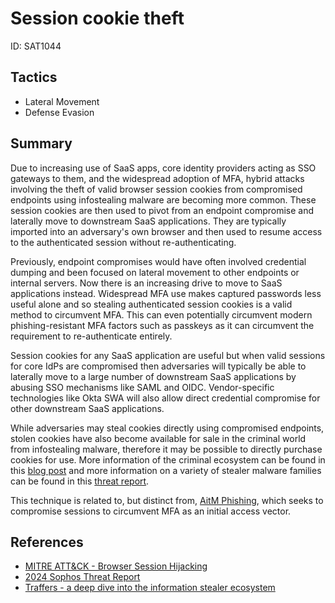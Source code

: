 # Session cookie theft
ID: SAT1044

## Tactics
* Lateral Movement
* Defense Evasion

## Summary

Due to increasing use of SaaS apps, core identity providers acting as SSO gateways to them, and the widespread adoption of MFA, hybrid attacks involving the theft of valid browser session cookies from compromised endpoints using infostealing malware are becoming more common. These session cookies are then used to pivot from an endpoint compromise and laterally move to downstream SaaS applications. They are typically imported into an adversary's own browser and then used to resume access to the authenticated session without re-authenticating. 

Previously, endpoint compromises would have often involved credential dumping and been focused on lateral movement to other endpoints or internal servers. Now there is an increasing drive to move to SaaS applications instead. Widespread MFA use makes captured passwords less useful alone and so stealing authenticated session cookies is a valid method to circumvent MFA. This can even potentially circumvent modern phishing-resistant MFA factors such as passkeys as it can circumvent the requirement to re-authenticate entirely. 

Session cookies for any SaaS application are useful but when valid sessions for core IdPs are compromised then adversaries will typically be able to laterally move to a large number of downstream SaaS applications by abusing SSO mechanisms like SAML and OIDC. Vendor-specific technologies like Okta SWA will also allow direct credential compromise for other downstream SaaS applications.

While adversaries may steal cookies directly using compromised endpoints, stolen cookies have also become available for sale in the criminal world from infostealing malware, therefore it may be possible to directly purchase cookies for use. More information of the criminal ecosystem can be found in this [blog post](https://blog.sekoia.io/traffers-a-deep-dive-into-the-information-stealer-ecosystem/) and more information on a variety of stealer malware families can be found in this [threat report](https://news.sophos.com/en-us/2024/03/12/2024-sophos-threat-report/).

This technique is related to, but distinct from, [AitM Phishing](/techniques/aitm_phishing/description.md), which seeks to compromise sessions to circumvent MFA as an initial access vector.

## References

* [MITRE ATT&CK - Browser Session Hijacking](https://attack.mitre.org/techniques/T1185/)
* [2024 Sophos Threat Report](https://news.sophos.com/en-us/2024/03/12/2024-sophos-threat-report/)
* [Traffers - a deep dive into the information stealer ecosystem](https://blog.sekoia.io/traffers-a-deep-dive-into-the-information-stealer-ecosystem/)
